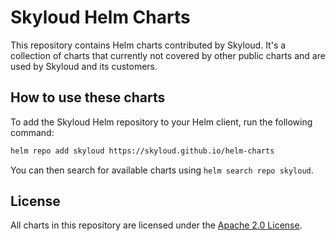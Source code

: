 # Skyloud Helm Charts

This repository contains Helm charts contributed by Skyloud. It's a collection of charts that currently not 
covered by other public charts and are used by Skyloud and its customers.

## How to use these charts

To add the Skyloud Helm repository to your Helm client, run the following command:

```bash
helm repo add skyloud https://skyloud.github.io/helm-charts
```

You can then search for available charts using `helm search repo skyloud`.

## License

All charts in this repository are licensed under the [Apache 2.0 License](./LICENSE.md).
